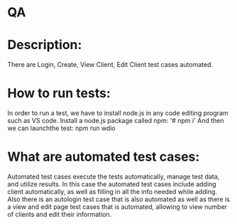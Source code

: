 # QA
# Description:
There are Login, Create, View Client, Edit Client test cases automated.
# How to run tests:
In order to run  a test, we have to install node.js in any code editing program such as VS code.
Install a node.js package called npm:
'# npm i'
And then we can  launchthe test:
npm run wdio
# What are automated test cases: 
Automated test cases execute the tests automatically, manage test data, and utilize results. In this case the automated test cases include adding client automatically, as well as filling in all the info needed while adding. Also there is an autologin test case that is also automated as well as there is a view and edit page test cases that is automated, allowing to view number of clients and edit their information.



